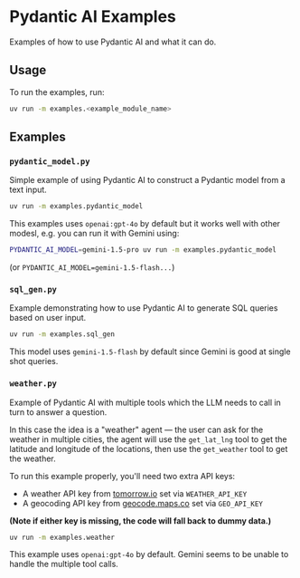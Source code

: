 # Pydantic AI Examples

Examples of how to use Pydantic AI and what it can do.

## Usage

To run the examples, run:

```bash
uv run -m examples.<example_module_name>
```

## Examples

### `pydantic_model.py`

Simple example of using Pydantic AI to construct a Pydantic model from a text input.

```bash
uv run -m examples.pydantic_model
```

This examples uses `openai:gpt-4o` by default but it works well with other modesl, e.g. you can run it
with Gemini using:

```bash
PYDANTIC_AI_MODEL=gemini-1.5-pro uv run -m examples.pydantic_model
```

(or `PYDANTIC_AI_MODEL=gemini-1.5-flash...`)

### `sql_gen.py`

Example demonstrating how to use Pydantic AI to generate SQL queries based on user input.

```bash
uv run -m examples.sql_gen
```

This model uses `gemini-1.5-flash` by default since Gemini is good at single shot queries.

### `weather.py`

Example of Pydantic AI with multiple tools which the LLM needs to call in turn to answer a question.

In this case the idea is a "weather" agent — the user can ask for the weather in multiple cities,
the agent will use the `get_lat_lng` tool to get the latitude and longitude of the locations, then use
the `get_weather` tool to get the weather.

To run this example properly, you'll need two extra API keys:
* A weather API key from [tomorrow.io](https://www.tomorrow.io/weather-api/) set via `WEATHER_API_KEY`
* A geocoding API key from [geocode.maps.co](https://geocode.maps.co/) set via `GEO_API_KEY`

**(Note if either key is missing, the code will fall back to dummy data.)**

```bash
uv run -m examples.weather
```

This example uses `openai:gpt-4o` by default. Gemini seems to be unable to handle the multiple tool
calls.
